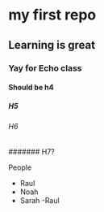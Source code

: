 # my first repo

## Learning is great

### Yay for Echo class

#### Should be h4

##### H5

###### H6
####### H7?

People
- Raul
- Noah
- Sarah
-Raul
